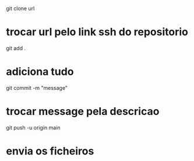 git clone url
# trocar url pelo link ssh do repositorio

git add .
# adiciona tudo

git commit -m "message"
# trocar message pela descricao

git push -u origin main
# envia os ficheiros
